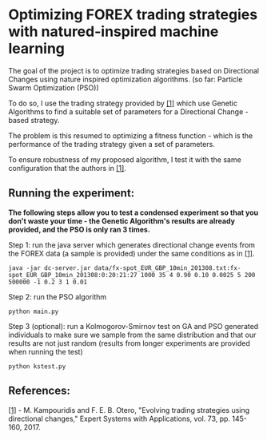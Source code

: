 # Optimizing FOREX trading strategies with natured-inspired machine learning 

The goal of the project is to optimize trading strategies based on Directional Changes using nature inspired optimization algorithms. (so far: Particle Swarm Optimization (PSO))

To do so, I use the trading strategy provided by [[1]](http://www.kampouridis.net/papers/DC-GA.pdf) which use Genetic Algorithms to find a suitable set of parameters for a Directional Change - based strategy.

The problem is this resumed to optimizing a fitness function - which is the performance of the trading strategy given a set of parameters.

To ensure robustness of my proposed algorithm, I test it with the same configuration that the authors in [[1]](http://www.kampouridis.net/papers/DC-GA.pdf).


## Running the experiment:

**The following steps allow you to test a condensed experiment so that you don't waste your time - the Genetic Algorithm's results are already provided, and the PSO is only ran 3 times.**


Step 1: run the java server which generates directional change events from the FOREX data (a sample is provided) under the same conditions as in [[1]](http://www.kampouridis.net/papers/DC-GA.pdf).
```
java -jar dc-server.jar data/fx-spot_EUR_GBP_10min_201308.txt:fx-spot_EUR_GBP_10min_201308:0:20:21:27 1000 35 4 0.90 0.10 0.0025 5 200 500000 -1 0.2 3 1 0.01
```

Step 2: run the PSO algorithm 
```
python main.py
```

Step 3 (optional): run a Kolmogorov-Smirnov test on GA and PSO generated individuals to make sure we sample from the same distribution and that our results are not just random (results from longer experiments are provided when running the test)
```
python kstest.py 
```


## References:
[[1]](http://www.kampouridis.net/papers/DC-GA.pdf) - M. Kampouridis and F. E. B. Otero, "Evolving trading strategies using directional changes," Expert Systems with Applications, vol. 73, pp. 145-160, 2017.
